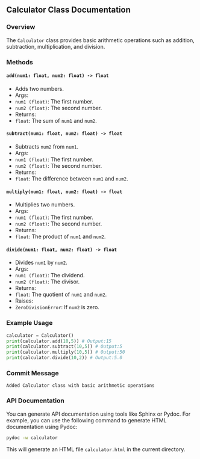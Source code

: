  ## Calculator Class Documentation
### Overview

The `Calculator` class provides basic arithmetic operations such as addition, subtraction, multiplication, and division.

### Methods

#### `add(num1: float, num2: float) -> float`

* Adds two numbers.
* Args:
 * `num1 (float)`: The first number.
 * `num2 (float)`: The second number.
* Returns:
 * `float`: The sum of `num1` and `num2`.

#### `subtract(num1: float, num2: float) -> float`

* Subtracts `num2` from `num1`.
* Args:
 * `num1 (float)`: The first number.
 * `num2 (float)`: The second number.
* Returns:
 * `float`: The difference between `num1` and `num2`.

#### `multiply(num1: float, num2: float) -> float`

* Multiplies two numbers.
* Args:
 * `num1 (float)`: The first number.
 * `num2 (float)`: The second number.
* Returns:
 * `float`: The product of `num1` and `num2`.

#### `divide(num1: float, num2: float) -> float`

* Divides `num1` by `num2`.
* Args:
 * `num1 (float)`: The dividend.
 * `num2 (float)`: The divisor.
* Returns:
 * `float`: The quotient of `num1` and `num2`.
* Raises:
 * `ZeroDivisionError`: If `num2` is zero.

### Example Usage

```python
calculator = Calculator()
print(calculator.add(10,5)) # Output:15
print(calculator.subtract(10,5)) # Output:5
print(calculator.multiply(10,5)) # Output:50
print(calculator.divide(10,2)) # Output:5.0
```

### Commit Message

`Added Calculator class with basic arithmetic operations`

### API Documentation

You can generate API documentation using tools like Sphinx or Pydoc. For example, you can use the following command to generate HTML documentation using Pydoc:

```bash
pydoc -w calculator
```

This will generate an HTML file `calculator.html` in the current directory. 